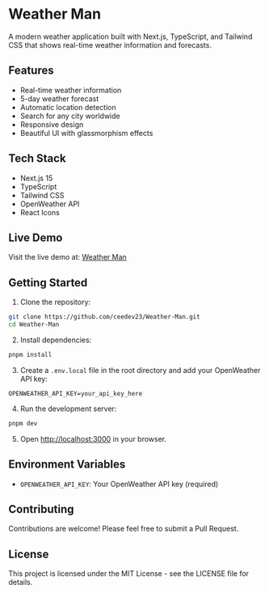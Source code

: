 # Weather Man

A modern weather application built with Next.js, TypeScript, and Tailwind CSS that shows real-time weather information and forecasts.

## Features

- Real-time weather information
- 5-day weather forecast
- Automatic location detection
- Search for any city worldwide
- Responsive design
- Beautiful UI with glassmorphism effects

## Tech Stack

- Next.js 15
- TypeScript
- Tailwind CSS
- OpenWeather API
- React Icons

## Live Demo

Visit the live demo at: [Weather Man](https://weather-qyaypn1xc-cees-projects-eabc4959.vercel.app/)

## Getting Started

1. Clone the repository:
```bash
git clone https://github.com/ceedev23/Weather-Man.git
cd Weather-Man
```

2. Install dependencies:
```bash
pnpm install
```

3. Create a `.env.local` file in the root directory and add your OpenWeather API key:
```
OPENWEATHER_API_KEY=your_api_key_here
```

4. Run the development server:
```bash
pnpm dev
```

5. Open [http://localhost:3000](http://localhost:3000) in your browser.

## Environment Variables

- `OPENWEATHER_API_KEY`: Your OpenWeather API key (required)

## Contributing

Contributions are welcome! Please feel free to submit a Pull Request.

## License

This project is licensed under the MIT License - see the LICENSE file for details.